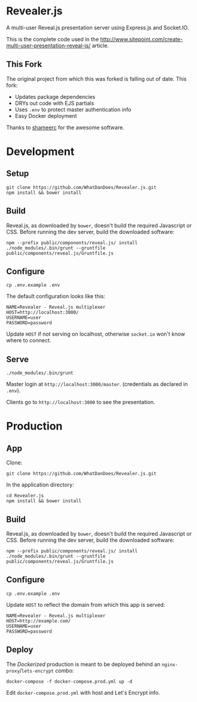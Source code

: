 # Revealer.js

A multi-user Reveal.js presentation server using Express.js and Socket.IO.

This is the complete code used in the http://www.sitepoint.com/create-multi-user-presentation-reveal-js/ article.  

## This Fork

The original project from which this was forked is falling out of date. This fork:

- Updates package dependencies
- DRYs out code with EJS partials
- Uses `.env` to protect master authentication info
- Easy Docker deployment

Thanks to [shameerc](https://github.com/shameerc/Revealer.js.git) for the awesome software.

# Development

## Setup

```
git clone https://github.com/WhatDanDoes/Revealer.js.git
npm install && bower install
```

## Build

Reveal.js, as downloaded by `bower`, doesn't build the required Javascript or CSS. Before running the dev server, build the downloaded software:

```
npm --prefix public/components/reveal.js/ install
./node_modules/.bin/grunt --gruntfile public/components/reveal.js/Gruntfile.js
```

## Configure

```
cp .env.example .env
```

The default configuration looks like this:

```
NAME=Revealer - Reveal.js multiplexer
HOST=http://localhost:3000/
USERNAME=user
PASSWORD=password
```

Update `HOST` if not serving on localhost, otherwise `socket.io` won't know where to connect.

## Serve

```
./node_modules/.bin/grunt
```

Master login at `http://localhost:3000/master`. (credentials as declared in `.env`).

Clients go to `http://localhost:3000` to see the presentation.

# Production

## App

Clone:

```
git clone https://github.com/WhatDanDoes/Revealer.js.git
```

In the application directory:

```
cd Revealer.js
npm install && bower install
```

## Build

Reveal.js, as downloaded by `bower`, doesn't build the required Javascript or CSS. Before running the dev server, build the downloaded software:

```
npm --prefix public/components/reveal.js/ install
./node_modules/.bin/grunt --gruntfile public/components/reveal.js/Gruntfile.js
```

## Configure

```
cp .env.example .env
```

Update `HOST` to reflect the domain from which this app is served:

```
NAME=Revealer - Reveal.js multiplexer
HOST=http://example.com/
USERNAME=user
PASSWORD=password
```

## Deploy

The _Dockerized_ production is meant to be deployed behind an `nginx-proxy`/`lets-encrypt` combo:

```
docker-compose -f docker-compose.prod.yml up -d
```

Edit `docker-compose.prod.yml` with host and Let's Encrypt info.
